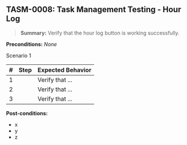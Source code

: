 ## **TASM-0008:** Task Management Testing - Hour Log  

> **Summary:** Verify that the hour log button is working successfully.  <br>

**Preconditions:** _None_  

Scenario 1 

 | \# | Step | Expected Behavior | 
 |----|------|-------------------| 
 |  1 |      | Verify that ...   | 
 |  2 |      | Verify that ...   | 
 |  3 |      | Verify that ...   |  

**Post-conditions:**  

 - x  
 - y  
 - z  
